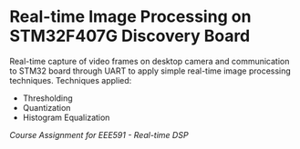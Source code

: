 # Real-time Image Processing on STM32F407G Discovery Board

Real-time capture of video frames on desktop camera and communication to STM32 board through UART to apply simple real-time image processing techniques.
Techniques applied: 
- Thresholding
- Quantization
- Histogram Equalization

*Course Assignment for EEE591 - Real-time DSP*
